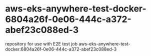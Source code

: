 # aws-eks-anywhere-test-docker-6804a26f-0e06-444c-a372-abef23c088ed-3
repository for use with E2E test job aws-eks-anywhere-test-docker:6804a26f-0e06-444c-a372-abef23c088ed-3
